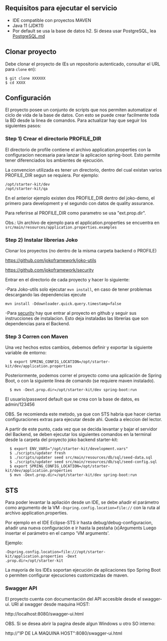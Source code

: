 ## Requisitos para ejecutar el servicio

* IDE compatible con proyectos MAVEN
* Java 11 (JDK11)
* Por default se usa la base de datos h2. Si desea usar PostgreSQL, lea [PostgreSQL.md](PosgreSQL.md)


## Clonar proyecto

Debe clonar el proyecto de (Es un repositorio autenticado, consultar el URL para `clone` en):

```shell
$ git clone XXXXXX
$ cd XXXX
```

## Configuración
El proyecto posee un conjunto de scripts que nos permiten automatizar el ciclo
 de vida de la base de datos. Con esto se puede crear facilmente toda la BD 
 desde la linea de comandos. Para actualizar hay que seguir los siguientes 
 pasos:
  
 ### Step 1) Crear el directorio PROFILE_DIR
 El directorio de profile contiene el archivo application.properties con la 
 configuracion necesaria para lanzar la aplicacion spring-boot.
Esto permite tener diferenciados los ambientes de ejecución.

 La convencion utilizada es tener un directorio, dentro del cual existan 
 varios PROFILE_DIR segun se requiera. Por ejemplo:
 ```shell
 /opt/starter-kit/dev
 /opt/starter-kit/qa
 ```
 
 En el anterior ejemplo existen dos PROFILE_DIR dentro del joko-demo, el 
 primero para development y el segundo con datos de quality assurance.
 
 Para referirse al PROFILE_DIR como parametro se usa "ext.prop.dir".
 
 Obs.: Un archivo de ejemplo para el application.properties se encuentra en 
 `src/main/resources/application.properties.examples`
  
  ### Step 2) Instalar librerias Joko
	
Clonar los proyectos (no dentro de la misma carpeta backend o PROFILE)
	
https://github.com/jokoframework/joko-utils

https://github.com/jokoframework/security

Entrar en el directorio de cada proyecto y hacer lo siguiente:

-Para Joko-utils solo ejecutar `mvn install`, en caso de tener problemas descargando las dependencias ejecute
 
 `mvn install -Ddownloader.quick.query.timestamp=false`

-Para [security](https://github.com/jokoframework/security) hay que entrar al proyecto en github y seguir sus instrucciones de instalacion. Esto deja instaladas las librerías que son dependencias para el Backend.

### Step 3 Corren con Maven

Una vez hechos estos cambios, debemos definir y exportar la siguiente variable de entorno:

```shell
  $ export SPRING_CONFIG_LOCATION=/opt/starter-kit/dev/application.properties
```

Posteriormente, podemos correr el proyecto como una aplicación de Spring Boot, o con la siguiente línea de comando (se requiere maven instalado).

```shell
  $ mvn -Dext.prop.dir=/opt/starter-kit/dev spring-boot:run
```


El usuario/password default que se crea con la base de datos, es admin/123456

OBS. Se recomienda este metodo, ya que con STS habria que hacer ciertas configuraciones extras para ejecutar desde ahi.
Queda a eleccion del lector.

A partir de este punto, cada vez que se decida levantar y bajar el servidor del Backend, se deben ejecutar los siguientes comandos en la terminal desde la carpeta del proyecto joko backend starter-kit:

```shell
  $ export ENV_VARS="/opt/starter-kit/development.vars"
  $ ./scripts/updater fresh
  $ ./scripts/updater seed src/main/resources/db/sql/seed-data.sql
  $ ./scripts/updater seed src/main/resources/db/sql/seed-config.sql
  $ export SPRING_CONFIG_LOCATION=/opt/starter-kit/dev/application.properties
  $ mvn -Dext.prop.dir=/opt/starter-kit/dev spring-boot:run
```

STS
----
Para poder levantar la apliación desde un IDE, se debe añadir el parámetro 
como argumento de la VM `-Dspring.config.location=file://` 
 con la ruta al archivo  application.properties. 
 
 Por ejemplo en el IDE  Eclipse-STS  ir hasta debug/debug-configuracion,  añadir una nueva configuración e ir hasta la pestaña (x)Arguments Luego insertar el parámetro en el campo 'VM arguments'. 
 
 Ejemplo:

    -Dspring.config.location=file:///opt/starter-kit/application.properties -Dext
    .prop.dir=/opt/starter-kit


La mayoría de los IDEs soportan ejecución de aplicaciones tipo Spring Boot o 
permiten configurar ejecuciones customizadas de maven.

### Swagger API
El proyecto cuenta con documentación del API accesible desde el swagger-ui.
URI al swagger desde maquina HOST:

  http://localhost:8080/swagger-ui.html
	
OBS. Si se desea abrir la pagina desde algun Windows u otro SO interno:

  http://"IP DE LA MAQUINA HOST":8080/swagger-ui.html
